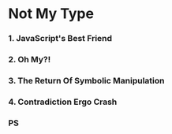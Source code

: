 # Not My Type



### 1. JavaScript's Best Friend

### 2. Oh My?!

### 3. The Return Of Symbolic Manipulation

### 4. Contradiction Ergo Crash

### PS

